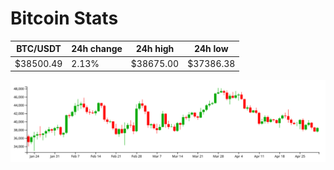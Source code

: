 # Bitcoin Stats

BTC/USDT|24h change|24h high|24h low|
|---|---|---|---|
|$38500.49|2.13%|$38675.00|$37386.38|

<img src="./chart.svg">
